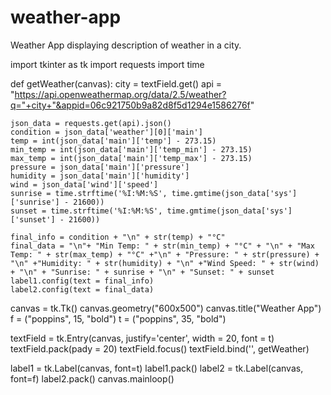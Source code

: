 # weather-app
Weather App displaying description  of weather in a city.

import tkinter as tk
import requests
import time
 

def getWeather(canvas):
    city = textField.get()
    api = "https://api.openweathermap.org/data/2.5/weather?q="+city+"&appid=06c921750b9a82d8f5d1294e1586276f"
    
    json_data = requests.get(api).json()
    condition = json_data['weather'][0]['main']
    temp = int(json_data['main']['temp'] - 273.15)
    min_temp = int(json_data['main']['temp_min'] - 273.15)
    max_temp = int(json_data['main']['temp_max'] - 273.15)
    pressure = json_data['main']['pressure']
    humidity = json_data['main']['humidity']
    wind = json_data['wind']['speed']
    sunrise = time.strftime('%I:%M:%S', time.gmtime(json_data['sys']['sunrise'] - 21600))
    sunset = time.strftime('%I:%M:%S', time.gmtime(json_data['sys']['sunset'] - 21600))

    final_info = condition + "\n" + str(temp) + "°C" 
    final_data = "\n"+ "Min Temp: " + str(min_temp) + "°C" + "\n" + "Max Temp: " + str(max_temp) + "°C" +"\n" + "Pressure: " + str(pressure) + "\n" +"Humidity: " + str(humidity) + "\n" +"Wind Speed: " + str(wind) + "\n" + "Sunrise: " + sunrise + "\n" + "Sunset: " + sunset
    label1.config(text = final_info)
    label2.config(text = final_data)


canvas = tk.Tk()
canvas.geometry("600x500")
canvas.title("Weather App")
f = ("poppins", 15, "bold")
t = ("poppins", 35, "bold")

textField = tk.Entry(canvas, justify='center', width = 20, font = t)
textField.pack(pady = 20)
textField.focus()
textField.bind('<Return>', getWeather)

label1 = tk.Label(canvas, font=t)
label1.pack()
label2 = tk.Label(canvas, font=f)
label2.pack()
canvas.mainloop()
